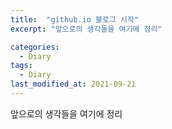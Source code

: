 ```yaml
---
title:  "github.io 블로그 시작"
excerpt: "앞으로의 생각들을 여기에 정리"

categories:
  - Diary
tags:
  - Diary
last_modified_at: 2021-09-21
---
```


앞으로의 생각들을 여기에 정리